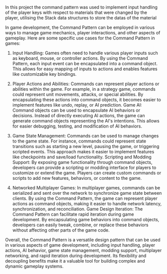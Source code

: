 In this project the command pattern was used to implement input handling of the player keys with respect to materials that were changed by the player,
utilising the Stack data structures to store the datas of the material

In game development, the Command Pattern can be employed in various ways to manage game mechanics, player interactions, 
and other aspects of gameplay. Here are some specific use cases for the Command Pattern in games:

1. Input Handling: Games often need to handle various player inputs such as keyboard, mouse, or controller actions. 
By using the Command Pattern, each input event can be encapsulated into a command object.
This allows for easy mapping of inputs to actions and enables features like customizable key bindings.

2. Player Actions and Abilities: Commands can represent player actions or abilities within the game. For example,
in a strategy game, commands could represent unit movements, attacks, or special abilities. By encapsulating
these actions into command objects, it becomes easier to implement features like undo, replay, or AI prediction.
Game AI: Command objects can be used to encapsulate AI behaviors or decisions. Instead of directly executing AI actions,
the game can generate command objects representing the AI's intentions. This allows for easier debugging, testing, and modification of AI behaviors.

3. Game State Management: Commands can be used to manage changes to the game state. For instance, commands could represent
state transitions such as starting a new level, pausing the game, or triggering scripted events. This approach makes
it easier to implement features like checkpoints and save/load functionality.
Scripting and Modding Support: By exposing game functionality through command objects, developers can provide
a scripting or modding interface for players to customize or extend the game. Players can create custom commands
or scripts to add new features, behaviors, or content to the game.

4. Networked Multiplayer Games: In multiplayer games, commands can be serialized and sent over the network to
synchronize game state between clients. By using the Command Pattern, the game can represent player actions as command objects,
making it easier to handle network latency, synchronization, and reconciliation.
Game Design Iteration: The Command Pattern can facilitate rapid iteration during game development.
By encapsulating game behaviors into command objects, developers can easily tweak, combine, or replace
these behaviors without affecting other parts of the game code.

Overall, the Command Pattern is a versatile design pattern that can be used in various aspects of game development, 
including input handling, player actions, AI behavior, game state management, modding support, multiplayer networking, 
and rapid iteration during development. Its flexibility and decoupling benefits make it a valuable tool for building complex and dynamic gameplay systems.
